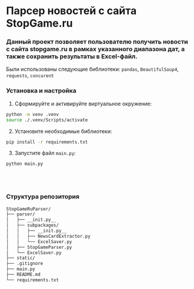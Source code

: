 # Парсер новостей с сайта StopGame.ru
### Данный проект позволяет пользователю получить новости с сайта stopgame.ru в рамках указанного диапазона дат, а также сохранить результаты в Excel-файл.
Были использованы следующие библиотеки: `pandas`, `BeautifulSoup4`, `requests`, `concurent` 
<br/>
### Установка и настройка
1. Сформируйте и активируйте виртуальное окружение:
```bash
python -m venv .venv
source ./.venv/Scripts/activate
```
2. Установите необходимые библиотеки:
```bash
pip install -r requirements.txt
```
3. Запустите файл `main.py`:
```bash
python main.py
```
<br/><br/>
### Структура репозитория
```bash
StopGameRuParser/
├── parser/
│   ├── __init.py__
│   ├── subpackages/
│   │   ├── __init.py__
│   │   ├── NewsCardExtractor.py
│   │   └── ExcelSaver.py
│   ├── StopGameParser.py
│   └── ExcelSaver.py
├── static/
├── .gitignore
├── main.py
├── README.md
└── requirements.txt
```
